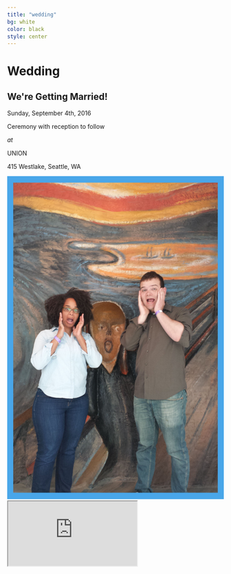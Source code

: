 ```yaml
---
title: "wedding"
bg: white
color: black
style: center
---
```


# Wedding

<div class="right">
    <h2>We're Getting Married!</h2>
    <p>Sunday, September 4th, 2016</p>
    <p>Ceremony with reception to follow</p>
    <p><em>at</em></p>
    <p>UNION</p>
    <p>415 Westlake, Seattle, WA</p>
</div>


<div>
    <img src="img/us/engagement_screaming_cropped_border.jpg" title="We're screaming from joy... if you're wondering" alt="We're screaming from joy if you're wondering">
</div>

<div class="icontain">
  <iframe src="https://www.youtube.com/embed/xvGFT0VrKq8" allowfullscreen></iframe>
</div>
